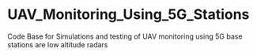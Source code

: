 # UAV_Monitoring_Using_5G_Stations
Code Base for Simulations and testing of UAV monitoring using 5G base stations are low altitude radars
